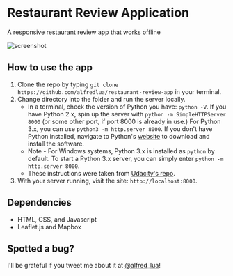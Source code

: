 # Restaurant Review Application

A responsive restaurant review app that works offline

![screenshot](img/screenshot.png)

## How to use the app

1. Clone the repo by typing `git clone https://github.com/alfredlua/restaurant-review-app` in your terminal.
2. Change directory into the folder and run the server locally.
	* In a terminal, check the version of Python you have: `python -V`. If you have Python 2.x, spin up the server with `python -m SimpleHTTPServer 8000` (or some other port, if port 8000 is already in use.) For Python 3.x, you can use `python3 -m http.server 8000`. If you don't have Python installed, navigate to Python's [website](https://www.python.org/) to download and install the software.
   * Note -  For Windows systems, Python 3.x is installed as `python` by default. To start a Python 3.x server, you can simply enter `python -m http.server 8000`.
   * These instructions were taken from [Udacity's repo](https://github.com/udacity/mws-restaurant-stage-1).
2. With your server running, visit the site: `http://localhost:8000`.

## Dependencies

- HTML, CSS, and Javascript
- Leaflet.js and Mapbox

## Spotted a bug?

I'll be grateful if you tweet me about it at [@alfred_lua](https://twitter.com/alfred_lua)!
